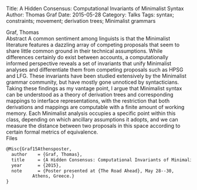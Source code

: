 Title: A Hidden Consensus: Computational Invariants of Minimalist Syntax
Author: Thomas Graf
Date: 2015-05-28
Category: Talks
Tags: syntax; constraints; movement; derivation trees; Minimalist grammars

<div markdown class="authors">
Graf, Thomas
</div>

<div markdown class="abstract">
<span id="abstract-title">Abstract</span>
A common sentiment among linguists is that the Minimalist literature features a dazzling array of competing proposals that seem to share little common ground in their technical assumptions.
While differences certainly do exist between accounts, a computationally informed perspective reveals a set of invariants that unify Minimalist analyses and differentiate them from competing proposals such as HPSG and LFG.
These invariants have been studied extensively by the Minimalist grammar community, but have mostly gone unnoticed by syntacticians.
Taking these findings as my vantage point, I argue that Minimalist syntax can be understood as a theory of derivation trees and corresponding mappings to interface representations, with the restriction that both derivations and mappings are computable with a finite amount of working memory.
Each Minimalist analysis occupies a specific point within this class, depending on which ancillary assumptions it adopts, and we can measure the distance between two proposals in this space according to certain formal metrics of equivalence.
</div>

<div markdown class="files">
<span id="files-title">Files</span>
</div>

~~~latex
@Misc{Graf15Athensposter,
  author	= {Graf, Thomas},
  title		= {A Hidden Consensus: Computational Invariants of Minimalist Syntax},
  year		= {2015},
  note		= {Poster presented at {The Road Ahead}, May 28--30,
		  Athens, Greece.}
}
~~~
